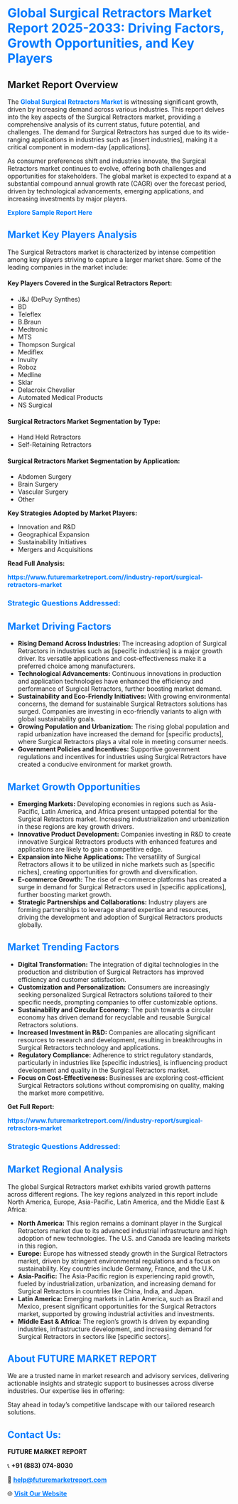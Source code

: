 <h1 style="color: #007BFF;">Global Surgical Retractors Market Report 2025-2033: Driving Factors, Growth Opportunities, and Key Players</h1>

<section id="overview">
<h2>Market Report Overview</h2>
<p>The <a href="https://www.futuremarketreport.com//industry-report/surgical-retractors-market" style="color: #007BFF; text-decoration: none;"><strong>Global Surgical Retractors Market</strong></a> is witnessing significant growth, driven by increasing demand across various industries. This report delves into the key aspects of the Surgical Retractors market, providing a comprehensive analysis of its current status, future potential, and challenges. The demand for Surgical Retractors has surged due to its wide-ranging applications in industries such as [insert industries], making it a critical component in modern-day [applications].</p>
<p>As consumer preferences shift and industries innovate, the Surgical Retractors market continues to evolve, offering both challenges and opportunities for stakeholders. The global market is expected to expand at a substantial compound annual growth rate (CAGR) over the forecast period, driven by technological advancements, emerging applications, and increasing investments by major players.</p>
</section>

<section id="overview">
<p><a href="https://www.futuremarketreport.com//request-sample/reportId=80287" style="color: #007BFF; text-decoration: none;"><strong>Explore Sample Report Here</strong></a></p>
</section>

<section id="key-players">
<h2 style="color: #007BFF;">Market Key Players Analysis</h2>
<p>The Surgical Retractors market is characterized by intense competition among key players striving to capture a larger market share. Some of the leading companies in the market include:</p>
<h4>Key Players Covered in the Surgical Retractors Report:</h4>
<ul><li>J&amp;J (DePuy Synthes)</li><li>BD</li><li>Teleflex</li><li>B.Braun</li><li>Medtronic</li><li>MTS</li><li>Thompson Surgical</li><li>Mediflex</li><li>Invuity</li><li>Roboz</li><li>Medline</li><li>Sklar</li><li>Delacroix Chevalier</li><li>Automated Medical Products</li><li>NS Surgical</li></ul>
<h4>Surgical Retractors Market Segmentation by Type:</h4>
<ul><li>Hand Held Retractors</li><li>Self-Retaining Retractors</li></ul>

<h4>Surgical Retractors Market Segmentation by Application:</h4>
<ul><li>Abdomen Surgery</li><li>Brain Surgery</li><li>Vascular Surgery</li><li>Other</li></ul>
<p><strong>Key Strategies Adopted by Market Players:</strong></p>
<ul>
<li>Innovation and R&D</li>
<li>Geographical Expansion</li>
<li>Sustainability Initiatives</li>
<li>Mergers and Acquisitions</li>
</ul>
</section>

<section>
<p><strong>Read Full Analysis: </strong></p><a href="https://www.futuremarketreport.com//industry-report/surgical-retractors-market" style="color: #007BFF; text-decoration: none;"><strong>https://www.futuremarketreport.com//industry-report/surgical-retractors-market</strong></a>
<h3 style="color: #007BFF;">Strategic Questions Addressed:</h3>
</section>

<section id="driving-factors">
<h2 style="color: #007BFF;">Market Driving Factors</h2>
<ul>
<li><strong>Rising Demand Across Industries:</strong> The increasing adoption of Surgical Retractors in industries such as [specific industries] is a major growth driver. Its versatile applications and cost-effectiveness make it a preferred choice among manufacturers.</li>
<li><strong>Technological Advancements:</strong> Continuous innovations in production and application technologies have enhanced the efficiency and performance of Surgical Retractors, further boosting market demand.</li>
<li><strong>Sustainability and Eco-Friendly Initiatives:</strong> With growing environmental concerns, the demand for sustainable Surgical Retractors solutions has surged. Companies are investing in eco-friendly variants to align with global sustainability goals.</li>
<li><strong>Growing Population and Urbanization:</strong> The rising global population and rapid urbanization have increased the demand for [specific products], where Surgical Retractors plays a vital role in meeting consumer needs.</li>
<li><strong>Government Policies and Incentives:</strong> Supportive government regulations and incentives for industries using Surgical Retractors have created a conducive environment for market growth.</li>
</ul>
</section>

<section id="growth-opportunities">
<h2 style="color: #007BFF;">Market Growth Opportunities</h2>
<ul>
<li><strong>Emerging Markets:</strong> Developing economies in regions such as Asia-Pacific, Latin America, and Africa present untapped potential for the Surgical Retractors market. Increasing industrialization and urbanization in these regions are key growth drivers.</li>
<li><strong>Innovative Product Development:</strong> Companies investing in R&D to create innovative Surgical Retractors products with enhanced features and applications are likely to gain a competitive edge.</li>
<li><strong>Expansion into Niche Applications:</strong> The versatility of Surgical Retractors allows it to be utilized in niche markets such as [specific niches], creating opportunities for growth and diversification.</li>
<li><strong>E-commerce Growth:</strong> The rise of e-commerce platforms has created a surge in demand for Surgical Retractors used in [specific applications], further boosting market growth.</li>
<li><strong>Strategic Partnerships and Collaborations:</strong> Industry players are forming partnerships to leverage shared expertise and resources, driving the development and adoption of Surgical Retractors products globally.</li>
</ul>
</section>

<section id="trending-factors">
<h2 style="color: #007BFF;">Market Trending Factors</h2>
<ul>
<li><strong>Digital Transformation:</strong> The integration of digital technologies in the production and distribution of Surgical Retractors has improved efficiency and customer satisfaction.</li>
<li><strong>Customization and Personalization:</strong> Consumers are increasingly seeking personalized Surgical Retractors solutions tailored to their specific needs, prompting companies to offer customizable options.</li>
<li><strong>Sustainability and Circular Economy:</strong> The push towards a circular economy has driven demand for recyclable and reusable Surgical Retractors solutions.</li>
<li><strong>Increased Investment in R&D:</strong> Companies are allocating significant resources to research and development, resulting in breakthroughs in Surgical Retractors technology and applications.</li>
<li><strong>Regulatory Compliance:</strong> Adherence to strict regulatory standards, particularly in industries like [specific industries], is influencing product development and quality in the Surgical Retractors market.</li>
<li><strong>Focus on Cost-Effectiveness:</strong> Businesses are exploring cost-efficient Surgical Retractors solutions without compromising on quality, making the market more competitive.</li>
</ul>
</section>

<section>
<p><strong>Get Full Report: </strong></p><a href="https://www.futuremarketreport.com//industry-report/surgical-retractors-market" style="color: #007BFF; text-decoration: none;"><strong>https://www.futuremarketreport.com//industry-report/surgical-retractors-market</strong></a>
<h3 style="color: #007BFF;">Strategic Questions Addressed:</h3>
</section>


<section id="regional-analysis">
<h2 style="color: #007BFF;">Market Regional Analysis</h2>
<p>The global Surgical Retractors market exhibits varied growth patterns across different regions. The key regions analyzed in this report include North America, Europe, Asia-Pacific, Latin America, and the Middle East & Africa:</p>
<ul>
<li><strong>North America:</strong> This region remains a dominant player in the Surgical Retractors market due to its advanced industrial infrastructure and high adoption of new technologies. The U.S. and Canada are leading markets in this region.</li>
<li><strong>Europe:</strong> Europe has witnessed steady growth in the Surgical Retractors market, driven by stringent environmental regulations and a focus on sustainability. Key countries include Germany, France, and the U.K.</li>
<li><strong>Asia-Pacific:</strong> The Asia-Pacific region is experiencing rapid growth, fueled by industrialization, urbanization, and increasing demand for Surgical Retractors in countries like China, India, and Japan.</li>
<li><strong>Latin America:</strong> Emerging markets in Latin America, such as Brazil and Mexico, present significant opportunities for the Surgical Retractors market, supported by growing industrial activities and investments.</li>
<li><strong>Middle East & Africa:</strong> The region’s growth is driven by expanding industries, infrastructure development, and increasing demand for Surgical Retractors in sectors like [specific sectors].</li>
</ul>
</section>

<footer>
<h2 style="color: #007BFF;">About FUTURE MARKET REPORT</h2>
<p>We are a trusted name in market research and advisory services, delivering actionable insights and strategic support to businesses across diverse industries. Our expertise lies in offering:</p>

<p>Stay ahead in today’s competitive landscape with our tailored research solutions.</p>

<h2 style="color: #007BFF;">Contact Us:</h2>
<p><strong>FUTURE MARKET REPORT</strong></p>
<p>📞 <strong>+91 (883) 074-8030</strong></p>
<p>📧 <strong><a href="mailto:help@futuremarketreport.com" style="color: #007BFF;">help@futuremarketreport.com</a></strong></p>
<p>🌐 <strong><a href="https://www.futuremarketreport.com/" style="color: #007BFF;">Visit Our Website</a></strong></p>
</footer>